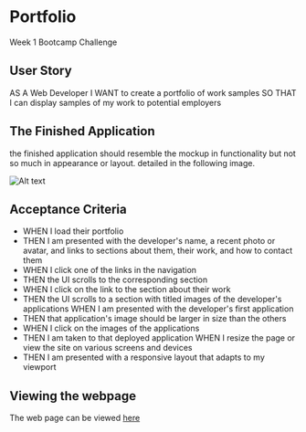 # Portfolio
Week 1 Bootcamp Challenge 

## User Story 
AS A Web Developer
I WANT to create a  portfolio of work samples
SO THAT I can display samples of my work to potential employers

## The Finished Application
the finished application should resemble the mockup in functionality but not so much in appearance or layout. detailed in the following image.

![Alt text](./assets/images/demo.gif "Reference Image")


## Acceptance Criteria

* WHEN I load their portfolio
* THEN I am presented with the developer's name, a recent photo or avatar, and links to sections about them, their work, and how to contact them
* WHEN I click one of the links in the navigation
* THEN the UI scrolls to the corresponding section
* WHEN I click on the link to the section about their work
* THEN the UI scrolls to a section with titled images of the developer's applications
WHEN I am presented with the developer's first application
* THEN that application's image should be larger in size than the others
* WHEN I click on the images of the applications
* THEN I am taken to that deployed application
WHEN I resize the page or view the site on various screens and devices
* THEN I am presented with a responsive layout that adapts to my viewport



## Viewing the webpage
The web page can be viewed [here](https://willbania.github.io/Portfolio/)